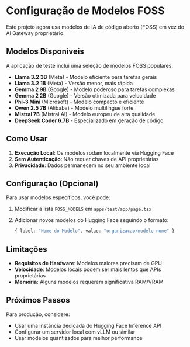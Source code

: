 # Configuração de Modelos FOSS

Este projeto agora usa modelos de IA de código aberto (FOSS) em vez do AI Gateway proprietário.

## Modelos Disponíveis

A aplicação de teste inclui uma seleção de modelos FOSS populares:

- **Llama 3.2 3B** (Meta) - Modelo eficiente para tarefas gerais
- **Llama 3.2 1B** (Meta) - Versão menor, mais rápida
- **Gemma 2 9B** (Google) - Modelo poderoso para tarefas complexas
- **Gemma 2 2B** (Google) - Versão otimizada para velocidade
- **Phi-3 Mini** (Microsoft) - Modelo compacto e eficiente
- **Qwen 2.5 7B** (Alibaba) - Modelo multilíngue forte
- **Mistral 7B** (Mistral AI) - Modelo europeu de alta qualidade
- **DeepSeek Coder 6.7B** - Especializado em geração de código

## Como Usar

1. **Execução Local**: Os modelos rodam localmente via Hugging Face
2. **Sem Autenticação**: Não requer chaves de API proprietárias
3. **Privacidade**: Dados permanecem no seu ambiente local

## Configuração (Opcional)

Para usar modelos específicos, você pode:

1. Modificar a lista `FOSS_MODELS` em `apps/test/app/page.tsx`
2. Adicionar novos modelos do Hugging Face seguindo o formato:

   ```typescript
   { label: "Nome do Modelo", value: "organizacao/modelo-nome" }
   ```

## Limitações

- **Requisitos de Hardware**: Modelos maiores precisam de GPU
- **Velocidade**: Modelos locais podem ser mais lentos que APIs proprietárias
- **Memória**: Alguns modelos requerem significativa RAM/VRAM

## Próximos Passos

Para produção, considere:

- Usar uma instância dedicada do Hugging Face Inference API
- Configurar um servidor local com vLLM ou similar
- Usar modelos quantizados para melhor performance